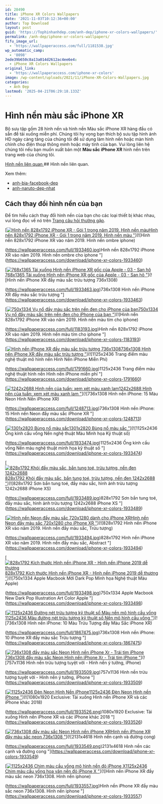 ```yaml
---
id: 28490
title: iPhone XR Colors Wallpapers
date: '2021-11-03T10:12:36+00:00'
author: Top Download
layout: post
guid: 'https://Tophinhanhdep.com/anh-dep/iphone-xr-colors-wallpapers/'
permalink: /anh-dep/iphone-xr-colors-wallpapers/
fifu_image_url:
  - 'https://wallpaperaccess.com/full/1181538.jpg'
wp_automatic_camp:
  - '8098'
2ede39b650c8a13a014d2612ac4ee6e4:
  - iPhone XR Colors Wallpapers
original_link:
  - 'https://wallpaperaccess.com/iphone-xr-colors'
image: /wp-content/uploads/2021/11/iPhone-XR-Colors-Wallpapers.jpg
categories:
  - Ảnh Đẹp
lastmod: '2025-04-21T06:29:18.133Z'
---
```

# Hình nền màu sắc iPhone XR

Bộ sưu tập gồm 28 hình nền và hình nền Màu sắc iPhone XR hàng đầu có sẵn để tải xuống miễn phí. Chúng tôi hy vọng bạn thích bộ sưu tập hình ảnh HD ngày càng tăng của chúng tôi để sử dụng làm hình nền hoặc màn hình chính cho điện thoại thông minh hoặc máy tính của bạn. Vui lòng liên hệ chúng tôi nếu bạn muốn xuất bản một **Màu sắc iPhone XR** hình nền trên trang web của chúng tôi.

[Hình nền liên quan ](#related) ## Hình nền liên quan.

   
 Xem thêm:

   
- [anh-bia-facebook-dep](https://tophinhanhdep.com/anh-bia/anh-bia-facebook-dep/)
- [anh-naruto-dep-nhat](https://tophinhanhdep.com/anh-naruto/anh-naruto-dep-nhat/)

## Cách thay đổi hình nền của bạn

Để tìm hiểu cách thay đổi hình nền của bạn cho các loại thiết bị khác nhau, vui lòng đọc về nó trên [Trang câu hỏi thường gặp](https://tophinhanhdep.com/faq/).

  
[[![Hình nền 828x1792 iPhone XR - Gói 1 trong năm 2019. Hình nền màu](https://wallpaperaccess.com/full/1181538.jpg)Hình nền 828x1792 iPhone XR - Gói 1 trong năm 2019. Hình nền màu "](https://wallpaperaccess.com/download/iphone-xr-colors-1181538)](![Hình nền 828x1792 iPhone XR vào năm 2019. Hình nền ombre iphone)

(https://wallpaperaccess.com/full/1933460.jpg)Hình nền 828x1792 iPhone XR vào năm 2019. Hình nền ombre cho iphone "](https://wallpaperaccess.com/download/iphone-xr-colors-1933460)

[[![768x1365 Tải xuống Hình nền iPhone XR gốc của Apple - 03 - San hô](https://wallpaperaccess.com/full/1933462.jpg)768x1365 Tải xuống Hình nền iPhone XR gốc của Apple - 03 - San hô "](https://wallpaperaccess.com/download/iphone-xr-colors-1933462)](![Hình nền iPhone XR đầy màu sắc trừu tượng 736x1308)

(https://wallpaperaccess.com/full/1933463.jpg)736x1308 Hình nền iPhone XR đầy màu sắc trừu tượng "](https://wallpaperaccess.com/download/iphone-xr-colors-1933463)

[[![750x1334 Vụ nổ đầy màu sắc trên nền đen cho iPhone của bạn](https://wallpaperaccess.com/full/1933465.jpg)750x1334 Vụ nổ đầy màu sắc trên nền đen cho iPhone của bạn "](https://wallpaperaccess.com/download/iphone-xr-colors-1933465)](![Hình nền 828x1792 iPhone XR vào năm 2019. Hình nền màu tím cho iphone)

(https://wallpaperaccess.com/full/1183193.jpg)Hình nền 828x1792 iPhone XR vào năm 2019. Hình nền màu tím cho iphone "](https://wallpaperaccess.com/download/iphone-xr-colors-1183193)

[[![Hình nền iPhone XR đầy màu sắc trừu tượng 736x1308](https://wallpaperaccess.com/full/1183057.jpg)736x1308 Hình nền iPhone XR đầy màu sắc trừu tượng "](https://wallpaperaccess.com/download/iphone-xr-colors-1183057)](![1125x2436 Trang điểm màu nghệ thuật mô hình nền Hình Nền iPhone Miễn Phí)

(https://wallpaperaccess.com/full/1791660.jpg)1125x2436 Trang điểm màu nghệ thuật hình nền Hình nền iPhone miễn phí "](https://wallpaperaccess.com/download/iphone-xr-colors-1791660)

[[![1242x2688 Hình nền của tuần: xem xét màu xanh lam](https://wallpaperaccess.com/full/1112810.png)1242x2688 Hình nền của tuần: xem xét màu xanh lam "](https://wallpaperaccess.com/download/iphone-xr-colors-1112810)](![736x1308 Hình nền iPhone: 15 Màu Neon Hình Nền iPhone XR)

(https://wallpaperaccess.com/full/1248713.jpg)736x1308 Hình nền iPhone: 15 Hình nền Neon đầy màu sắc iPhone XR "](https://wallpaperaccess.com/download/iphone-xr-colors-1248713)

[[![1301x2820 Bùng nổ màu sắc](https://wallpaperaccess.com/full/1374063.png)1301x2820 Bùng nổ màu sắc "](https://wallpaperaccess.com/download/iphone-xr-colors-1374063)](![1125x2436 Ống kính cầu vồng Nền nghệ thuật Màu Minh họa Kỹ thuật số)

(https://wallpaperaccess.com/full/1933474.jpg)1125x2436 Ống kính cầu vồng Nền màu nghệ thuật minh họa kỹ thuật số "](https://wallpaperaccess.com/download/iphone-xr-colors-1933474)

[[![828x1792 Khói đầy màu sắc, bắn tung toé, trừu tượng, nền đen 1242x2688](https://wallpaperaccess.com/full/1933483.jpg)828x1792 Khói đầy màu sắc, bắn tung toé, trừu tượng, nền đen 1242x2688 "](https://wallpaperaccess.com/download/iphone-xr-colors-1933483)](![828x1792 Sơn bắn tung toé, đầy màu sắc, hình ảnh trừu tượng 1242x2688 iPhone XS)

(https://wallpaperaccess.com/full/1933489.jpg)828x1792 Sơn bắn tung toé, đầy màu sắc, hình ảnh trừu tượng 1242x2688 iPhone XS "](https://wallpaperaccess.com/download/iphone-xr-colors-1933489)

[[![Hình nền Neon đầy màu sắc 720x1280 dành cho iPhone XR](https://wallpaperaccess.com/full/1933493.jpg)Hình nền Neon đầy màu sắc 720x1280 cho iPhone XR "](https://wallpaperaccess.com/download/iphone-xr-colors-1933493)](![828x1792 Hình nền iPhone XR vào năm 2019. Hình nền đầy màu sắc, Trừu tượng)

(https://wallpaperaccess.com/full/1933494.jpg)828x1792 Hình nền iPhone XR vào năm 2019. Hình nền đầy màu sắc, Abstract "](https://wallpaperaccess.com/download/iphone-xr-colors-1933494)

[[![828x1792 Kích thước Hình nền iPhone XR - Hình nền iPhone 2019 dễ thương](https://wallpaperaccess.com/full/1143536.jpg)828x1792 Kích thước Hình nền iPhone XR - Hình nền iPhone 2019 dễ thương "](https://wallpaperaccess.com/download/iphone-xr-colors-1143536)](![750x1334 Apple Macbook Mới Dark Pop Minh họa Nghệ thuật Màu Apple)

(https://wallpaperaccess.com/full/1933498.jpg)750x1334 Apple Macbook New Dark Pop Illustration Art Color Apple "](https://wallpaperaccess.com/download/iphone-xr-colors-1933498)

[[![1125x2436 Đường nét trừu tượng kỹ thuật số Màu nền mô hình cầu vồng](https://wallpaperaccess.com/full/1183074.jpg)1125x2436 Màu đường nét trừu tượng kỹ thuật số Nền mô hình cầu vồng "](https://wallpaperaccess.com/download/iphone-xr-colors-1183074)](![736x1308 Hình nền iPhone: 10 Màu Trừu Tượng đầy Màu Sắc iPhone XR)

(https://wallpaperaccess.com/full/1867475.jpg)736x1308 Hình nền iPhone: 10 iPhone XR đầy màu sắc Trừu tượng "](https://wallpaperaccess.com/download/iphone-xr-colors-1867475)

[[![736x1308 đầy màu sắc Neon Hình nền iPhone Xr - Trái tim iPhone](https://wallpaperaccess.com/full/1933505.jpg)736x1308 đầy màu sắc Neon Hình nền iPhone Xr - Trái tim iPhone "](https://wallpaperaccess.com/download/iphone-xr-colors-1933505)](![757x1136 Hình nền trừu tượng tuyệt vời - Hình nền ý tưởng, iPhone)

(https://wallpaperaccess.com/full/1933509.jpg)757x1136 Hình nền trừu tượng tuyệt vời - Hình nền ý tưởng, iPhone "](https://wallpaperaccess.com/download/iphone-xr-colors-1933509)

[[![1125x2436 Đèn Neon Hình Nền iPhone](https://wallpaperaccess.com/full/1838884.jpg)1125x2436 Đèn Neon Hình nền iPhone "](https://wallpaperaccess.com/download/iphone-xr-colors-1838884)](![1080x1920 Exclusive: Tải xuống Hình nền iPhone XR và các iPhone khác 2018)

(https://wallpaperaccess.com/full/1933526.png)1080x1920 Exclusive: Tải xuống Hình nền iPhone XR và các iPhone khác 2018 "](https://wallpaperaccess.com/download/iphone-xr-colors-1933526)

[[![736x1308 đầy màu sắc Neon Hình nền iPhone XR](https://wallpaperaccess.com/full/1933540.jpg)Hình nền iPhone XR đầy màu sắc neon 736x1308 "](https://wallpaperaccess.com/download/iphone-xr-colors-1933540)](![2131x4618 Hình nền cạnh và đường cong)

(https://wallpaperaccess.com/full/1933549.png)2131x4618 Hình nền các cạnh và đường cong "](https://wallpaperaccess.com/download/iphone-xr-colors-1933549)

[[![1125x2436 Chim màu cầu vồng mô hình nền đỏ iPhone X](https://wallpaperaccess.com/full/1846521.jpg)1125x2436 Chim màu cầu vồng hoa văn nền đỏ iPhone X "](https://wallpaperaccess.com/download/iphone-xr-colors-1846521)](![Hình nền iPhone XR đầy màu sắc neon 736x1308.  Hình nền iphone)

(https://wallpaperaccess.com/full/1933557.jpg)Hình nền iPhone XR đầy màu sắc neon 736x1308. Hình nền iphone "](https://wallpaperaccess.com/download/iphone-xr-colors-1933557)
